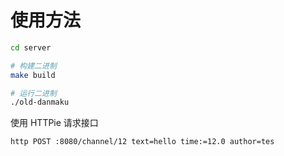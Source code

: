 # 使用方法

```bash
cd server

# 构建二进制
make build

# 运行二进制
./old-danmaku
```

使用 HTTPie 请求接口

```
http POST :8080/channel/12 text=hello time:=12.0 author=tes
```
